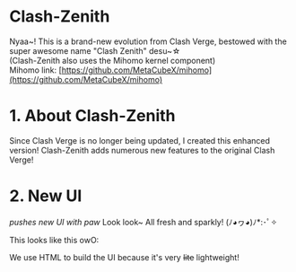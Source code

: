 # Clash-Zenith  
Nyaa~! This is a brand-new evolution from Clash Verge, bestowed with the super awesome name "Clash Zenith" desu~☆  
(Clash-Zenith also uses the Mihomo kernel component)  
Mihomo link: [https://github.com/MetaCubeX/mihomo](https://github.com/MetaCubeX/mihomo)  

# 1. About Clash-Zenith  
Since Clash Verge is no longer being updated, I created this enhanced version! Clash-Zenith adds numerous new features to the original Clash Verge!  

# 2. New UI  
*pushes new UI with paw* Look look~ All fresh and sparkly! (ﾉ◕ヮ◕)ﾉ*:･ﾟ✧  

This looks like this owO:  

We use HTML to build the UI because it's very ~~lite~~ lightweight!
